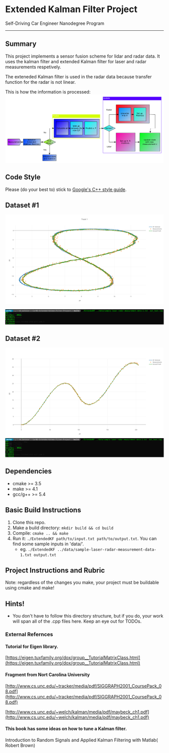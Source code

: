 # Extended Kalman Filter Project
Self-Driving Car Engineer Nanodegree Program

---

## Summary

This project implements a sensor fusion scheme for lidar and radar data.
It uses the kalman filter and extended Kalman filter for laser and radar measurements respetively.

The exteneded Kalman filter is used in the radar data because transfer function for the radar is not linear.

This is how the information is processed:
![](./imgs/Flow.png)




## Code Style

Please (do your best to) stick to [Google's C++ style guide](https://google.github.io/styleguide/cppguide.html).

## Dataset #1
[![](./imgs/Plot6.png)](https://plot.ly/~yhoazk/8/)

![](./imgs/ekf_d1.png)
## Dataset #2
[![](./imgs/Plot8.png)](https://plot.ly/~yhoazk/6/)
![](./imgs/ekf_d2.png)



## Dependencies

* cmake >= 3.5
* make >= 4.1
* gcc/g++ >= 5.4

## Basic Build Instructions

1. Clone this repo.
2. Make a build directory: `mkdir build && cd build`
3. Compile: `cmake .. && make`
4. Run it: `./ExtendedKF path/to/input.txt path/to/output.txt`. You can find
   some sample inputs in 'data/'.
    - eg. `./ExtendedKF ../data/sample-laser-radar-measurement-data-1.txt output.txt`


## Project Instructions and Rubric

Note: regardless of the changes you make, your project must be buildable using
cmake and make!


## Hints!

* You don't have to follow this directory structure, but if you do, your work
  will span all of the .cpp files here. Keep an eye out for TODOs.



### External Refernces

#### Tutorial for Eigen library.
[https://eigen.tuxfamily.org/dox/group__TutorialMatrixClass.html](https://eigen.tuxfamily.org/dox/group__TutorialMatrixClass.html)
#### Fragment from Nort Carolina University
[http://www.cs.unc.edu/~tracker/media/pdf/SIGGRAPH2001_CoursePack_08.pdf](http://www.cs.unc.edu/~tracker/media/pdf/SIGGRAPH2001_CoursePack_08.pdf)

[http://www.cs.unc.edu/~welch/kalman/media/pdf/maybeck_ch1.pdf](http://www.cs.unc.edu/~welch/kalman/media/pdf/maybeck_ch1.pdf)


#### This book has some ideas on how to tune a Kalman filter.
Introduction to Random Signals and Applied Kalman Filtering with Matlab( Robert Brown)
